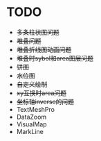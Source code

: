 
# TODO

* ~~多条柱状图问题~~
* ~~堆叠问题~~
* ~~堆叠折线图动画问题~~
* ~~堆叠时sybol和area图层问题~~
* ~~饼图~~
* ~~水位图~~
* ~~自定义绘制~~
* ~~xy互换时area问题~~
* ~~坐标轴inverse的问题~~
* TextMeshPro
* DataZoom
* VisualMap
* MarkLine
